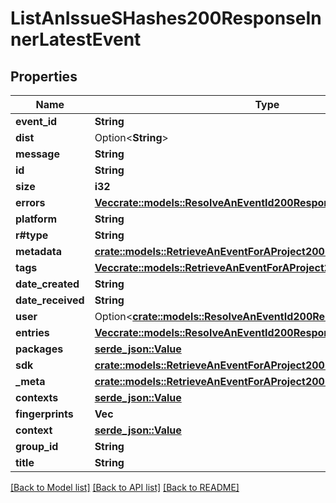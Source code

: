 # ListAnIssueSHashes200ResponseInnerLatestEvent

## Properties

Name | Type | Description | Notes
------------ | ------------- | ------------- | -------------
**event_id** | **String** |  | 
**dist** | Option<**String**> |  | 
**message** | **String** |  | 
**id** | **String** |  | 
**size** | **i32** |  | 
**errors** | [**Vec<crate::models::ResolveAnEventId200ResponseEventErrorsInner>**](Resolve_an_Event_ID_200_response_event_errors_inner.md) |  | 
**platform** | **String** |  | 
**r#type** | **String** |  | 
**metadata** | [**crate::models::RetrieveAnEventForAProject200ResponseMetadata**](Retrieve_an_Event_for_a_Project_200_response_metadata.md) |  | 
**tags** | [**Vec<crate::models::RetrieveAnEventForAProject200ResponseTagsInner>**](Retrieve_an_Event_for_a_Project_200_response_tags_inner.md) |  | 
**date_created** | **String** |  | 
**date_received** | **String** |  | 
**user** | Option<[**crate::models::ResolveAnEventId200ResponseEventUser**](Resolve_an_Event_ID_200_response_event_user.md)> |  | 
**entries** | [**Vec<crate::models::ResolveAnEventId200ResponseEventEntriesInner>**](Resolve_an_Event_ID_200_response_event_entries_inner.md) |  | 
**packages** | [**serde_json::Value**](.md) |  | 
**sdk** | [**crate::models::RetrieveAnEventForAProject200ResponseSdk**](Retrieve_an_Event_for_a_Project_200_response_sdk.md) |  | 
**_meta** | [**crate::models::RetrieveAnEventForAProject200ResponseMeta**](Retrieve_an_Event_for_a_Project_200_response__meta.md) |  | 
**contexts** | [**serde_json::Value**](.md) |  | 
**fingerprints** | **Vec<String>** |  | 
**context** | [**serde_json::Value**](.md) |  | 
**group_id** | **String** |  | 
**title** | **String** |  | 

[[Back to Model list]](../README.md#documentation-for-models) [[Back to API list]](../README.md#documentation-for-api-endpoints) [[Back to README]](../README.md)


